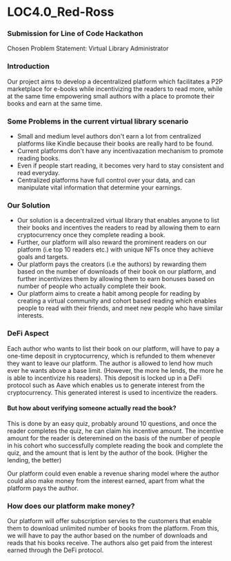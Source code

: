 # LOC4.0_Red-Ross
### Submission for Line of Code Hackathon
Chosen Problem Statement: Virtual Library Administrator

### Introduction
Our project aims to develop a decentralized platform which facilitates a P2P marketplace for e-books while incentivizing the readers to read more, while at the same time empowering small authors with a place to promote their books and earn at the same time. 

### Some Problems in the current virtual library scenario
- Small and medium level authors don't earn a lot from centralized platforms like Kindle because their books are really hard to be found. 
- Current platforms don't have any incentivazation mechanism to promote reading books.
- Even if people start reading, it becomes very hard to stay consistent and read everyday. 
- Centralized platforms have full control over your data, and can manipulate vital information that determine your earnings. 

### Our Solution
- Our solution is a decentralized virtual library that enables anyone to list their books and incentives the readers to read by allowing them to earn cryptocurrency once they complete reading a book. 
- Further, our platform will also reward the prominent readers on our platform (i.e top 10 readers etc.) with unique NFTs once they achieve goals and targets.
- Our platform pays the creators (i.e the authors) by rewarding them based on the number of downloads of their book on our platform, and further incentivizes them by allowing them to earn bonuses based on number of people who actually complete their book. 
- Our platform aims to create a habit among people for reading by creating a virtual community and cohort based reading which enables people to read with their friends, and meet new people who have similar interests. 

### DeFi Aspect
Each author who wants to list their book on our platform, will have to pay a one-time deposit in cryptocurrency, which is refunded to them whenever they want to leave our platform. The author is allowed to lend how much ever he wants above a base limit. (However, the more he lends, the more he is able to incentivize his readers). This deposit is locked up in a DeFi protocol such as Aave which enables us to generate interest from the cryptocurrency. This generated interest is used to incentivize the readers. 

#### But how about verifying someone actually read the book?
This is done by an easy quiz, probably around 10 questions, and once the reader completes the quiz, he can claim his incentive amount. The incentive amount for the reader is deteremined on the basis of the number of people in his cohort who successfully complete reading the book and complete the quiz, and the amount that is lent by the author of the book. (Higher the lending, the better)

Our platform could even enable a revenue sharing model where the author could also make money from the interest earned, apart from what the platform pays the author. 

### How does our platform make money?
Our platform will offer subscription servies to the customers that enable them to download unlimited number of books from the platform. From this, we will have to pay the author based on the number of downloads and reads that his books receive. The authors also get paid from the interest earned through the DeFi protocol. 
